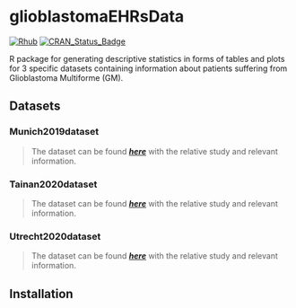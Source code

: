 # glioblastomaEHRsData

<!-- badges: start -->
[![Rhub](https://github.com/Samumar4321/glioblastomaEHRsData/actions/workflows/rhub.yaml/badge.svg)](https://github.com/Samumar4321/glioblastomaEHRsData/actions/workflows/rhub.yaml)
[![CRAN_Status_Badge](https://www.r-pkg.org/badges/version/ggplot2)](https://cran.r-project.org/package=ggplot2)
<!-- badges: end -->

R package for generating descriptive statistics in forms of tables and plots for 3 specific datasets containing information about patients suffering from Glioblastoma Multiforme (GM).

## Datasets

### Munich2019dataset

>The dataset can be found **_[here](https://journals.plos.org/plosone/article?id=10.1371/journal.pone.0248612)_** with the relative study and relevant information.

### Tainan2020dataset

>The dataset can be found **_[here](https://journals.plos.org/plosone/article?id=10.1371/journal.pone.0233188)_** with the relative study and relevant information.

### Utrecht2020dataset

>The dataset can be found **_[here](https://journals.plos.org/plosone/article?id=10.1371/journal.pone.0222717)_** with the relative study and relevant information.

## Installation

